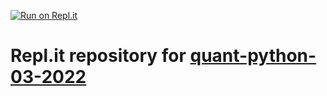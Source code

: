 [![Run on Repl.it](https://repl.it/badge/github/ARCTraining/quant-python-03-2022-replit)](https://repl.it/github/ARCTraining/quant-python-03-2022-replit)
# Repl.it repository for [quant-python-03-2022](https://arctraining.github.io/quant-python-03-2022)
